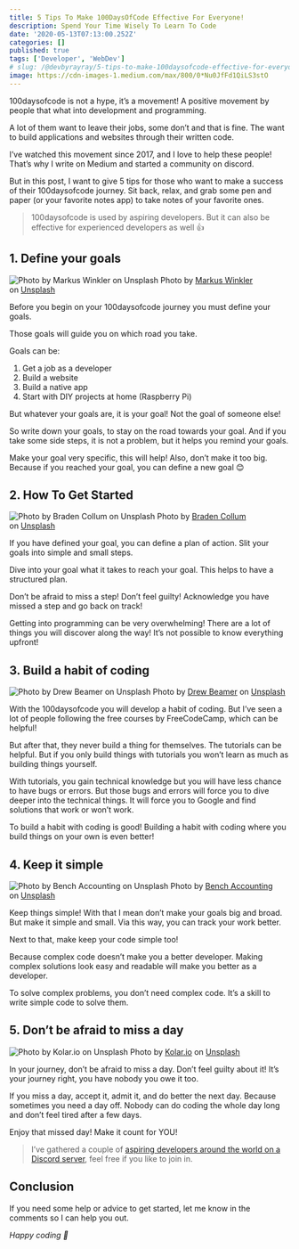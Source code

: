 ```yaml
---
title: 5 Tips To Make 100DaysOfCode Effective For Everyone!
description: Spend Your Time Wisely To Learn To Code
date: '2020-05-13T07:13:00.252Z'
categories: []
published: true
tags: ['Developer', 'WebDev']
# slug: /@devbyrayray/5-tips-to-make-100daysofcode-effective-for-everyone-3695587aad64
image: https://cdn-images-1.medium.com/max/800/0*Nu0JfFd1QiLS3stO
---
```


100daysofcode is not a hype, it’s a movement! A positive movement by people that what into development and programming.

A lot of them want to leave their jobs, some don’t and that is fine. The want to build applications and websites through their written code.

I’ve watched this movement since 2017, and I love to help these people! That’s why I write on Medium and started a community on discord.

But in this post, I want to give 5 tips for those who want to make a success of their 100daysofcode journey. Sit back, relax, and grab some pen and paper (or your favorite notes app) to take notes of your favorite ones.

> 100daysofcode is used by aspiring developers. But it can also be effective for experienced developers as well 👍

## 1\. Define your goals

![Photo by [Markus Winkler](https://unsplash.com/@markuswinkler?utm_source=medium&utm_medium=referral) on [Unsplash](https://unsplash.com?utm_source=medium&utm_medium=referral)](https://cdn-images-1.medium.com/max/800/0*JbiWQZswzrdyVTRV)
Photo by [Markus Winkler](https://unsplash.com/@markuswinkler?utm_source=medium&utm_medium=referral) on [Unsplash](https://unsplash.com?utm_source=medium&utm_medium=referral)

Before you begin on your 100daysofcode journey you must define your goals.

Those goals will guide you on which road you take.

Goals can be:

1.  Get a job as a developer
2.  Build a website
3.  Build a native app
4.  Start with DIY projects at home (Raspberry Pi)

But whatever your goals are, it is your goal! Not the goal of someone else!

So write down your goals, to stay on the road towards your goal. And if you take some side steps, it is not a problem, but it helps you remind your goals.

Make your goal very specific, this will help! Also, don’t make it too big. Because if you reached your goal, you can define a new goal 😊

## 2\. How To Get Started

![Photo by [Braden Collum](https://unsplash.com/@bradencollum?utm_source=medium&utm_medium=referral) on [Unsplash](https://unsplash.com?utm_source=medium&utm_medium=referral)](https://cdn-images-1.medium.com/max/800/0*DXsCV0uir03ITzFJ)
Photo by [Braden Collum](https://unsplash.com/@bradencollum?utm_source=medium&utm_medium=referral) on [Unsplash](https://unsplash.com?utm_source=medium&utm_medium=referral)

If you have defined your goal, you can define a plan of action. Slit your goals into simple and small steps.

Dive into your goal what it takes to reach your goal. This helps to have a structured plan.

Don’t be afraid to miss a step! Don’t feel guilty! Acknowledge you have missed a step and go back on track!

Getting into programming can be very overwhelming! There are a lot of things you will discover along the way! It’s not possible to know everything upfront!

## 3\. Build a habit of coding

![Photo by [Drew Beamer](https://unsplash.com/@drew_beamer?utm_source=medium&utm_medium=referral) on [Unsplash](https://unsplash.com?utm_source=medium&utm_medium=referral)](https://cdn-images-1.medium.com/max/800/0*9yhT8-kdEbcVhr11)
Photo by [Drew Beamer](https://unsplash.com/@drew_beamer?utm_source=medium&utm_medium=referral) on [Unsplash](https://unsplash.com?utm_source=medium&utm_medium=referral)

With the 100daysofcode you will develop a habit of coding. But I’ve seen a lot of people following the free courses by FreeCodeCamp, which can be helpful!

But after that, they never build a thing for themselves. The tutorials can be helpful. But if you only build things with tutorials you won’t learn as much as building things yourself.

With tutorials, you gain technical knowledge but you will have less chance to have bugs or errors. But those bugs and errors will force you to dive deeper into the technical things. It will force you to Google and find solutions that work or won’t work.

To build a habit with coding is good! Building a habit with coding where you build things on your own is even better!

## 4\. Keep it simple

![Photo by [Bench Accounting](https://unsplash.com/@benchaccounting?utm_source=medium&utm_medium=referral) on [Unsplash](https://unsplash.com?utm_source=medium&utm_medium=referral)](https://cdn-images-1.medium.com/max/800/0*Fdykz8wWU7OFPdS3)
Photo by [Bench Accounting](https://unsplash.com/@benchaccounting?utm_source=medium&utm_medium=referral) on [Unsplash](https://unsplash.com?utm_source=medium&utm_medium=referral)

Keep things simple! With that I mean don’t make your goals big and broad. But make it simple and small. Via this way, you can track your work better.

Next to that, make keep your code simple too!

Because complex code doesn’t make you a better developer. Making complex solutions look easy and readable will make you better as a developer.

To solve complex problems, you don’t need complex code. It’s a skill to write simple code to solve them.

## 5\. Don’t be afraid to miss a day

![Photo by [Kolar.io](https://unsplash.com/@jankolar?utm_source=medium&utm_medium=referral) on [Unsplash](https://unsplash.com?utm_source=medium&utm_medium=referral)](https://cdn-images-1.medium.com/max/800/0*Xo10IU_sY4kZ219e)
Photo by [Kolar.io](https://unsplash.com/@jankolar?utm_source=medium&utm_medium=referral) on [Unsplash](https://unsplash.com?utm_source=medium&utm_medium=referral)

In your journey, don’t be afraid to miss a day. Don’t feel guilty about it! It’s your journey right, you have nobody you owe it too.

If you miss a day, accept it, admit it, and do better the next day. Because sometimes you need a day off. Nobody can do coding the whole day long and don’t feel tired after a few days.

Enjoy that missed day! Make it count for YOU!

> I’ve gathered a couple of [aspiring developers around the world on a Discord server](https://mailchi.mp/fb82491d03f8/dev-by-rayray-discord-community), feel free if you like to join in.

## Conclusion

If you need some help or advice to get started, let me know in the comments so I can help you out.

_Happy coding 🚀_
